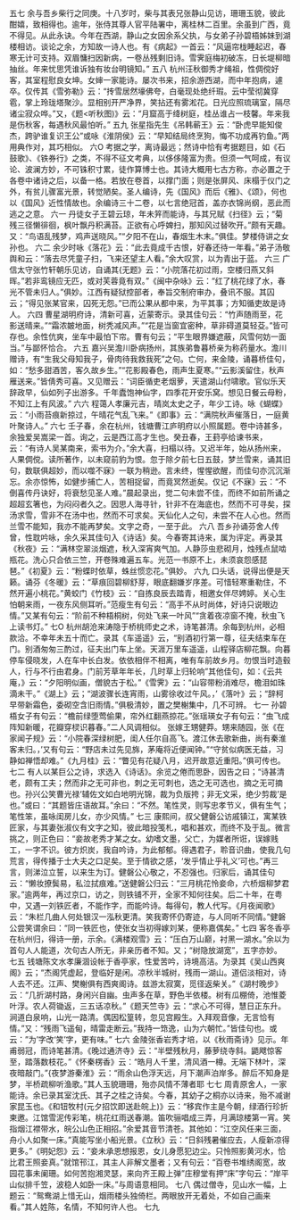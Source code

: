<!-- { "loadSidebar": true } -->
五七
余与吾乡柴行之同庚。十八岁时，柴与其表兄张静山见访，珊珊玉貌，彼此酣嬉，致相得也。逾年，张侍其尊人官平陆署中，离桂林二百里。余虽到广西，竟不得见。从此永诀。今年在西湖，静山之女因余系父执，与女弟子孙碧梧姊妹到湖楼相访。谈论之余，方知故一诗人也。有《病起》一首云：“风逼帘栊睡起迟，春寒无计可支持。双眉慵扫因新病，一卷丛残剩旧诗。雪霁庭梅初破冻，日长堤柳暗抽丝。年来忧思凭谁诉独有妆台明镜知。”
五八
杭州汪秋御秀才绳祖，性倜傥好客，其室程慰良女坤。女婶一家能诗。屡次书来，招余游西湖，而中年抱病，遽卒。仅传其《雪弥勒》云：“抟雪居然壕佛夸，白毫现处绝纤瑕。云中莹彻冀穿雹，掌上玲珑塔聚沙。显相别开严净界，笑拈还有雾淞花。日光应照琉璃室，隔尽诸尘寂众哗。”又，《题&lt;听秋图)》云：“月窟高于绛树庭，桂丛谁占一枝馨。年来我是伤秋客，每遇秋风最怕听。”
五九
张星指先生《吊韩蕲王》云：“卧虎早能知俊杰，跨驴谁复识王公”或咏《淮阴侯》云：“早知结局终烹狗，悔不功成再钓鱼。”两用典作对，其巧相似。
六O
考据之学，离诗最远；然诗中恰有考据题目，如《石鼓歌》、《铁券行》之类，不得不征文考典，以侈侈隆富为贵。但须一气呵成，有议论、波澜方妙，不可铢积寸累，徒作算博士也。其诗大概用七古方称，亦必置之于各卷中诸诗之后，以备一格。若放在卷首，以撑门面；则是张屏风、床榻于仪门之外，有贫儿骤富光景，转觉陋矣。圣人编诗，先《国风》而后《雅》、《颂》，何也以《国风》近性情故也。余编诗三十二卷，以七言绝冠首，盖亦衣锦尚纲，恶此而逃之之意。
六一
丹徒女子王碧云琼，年未笄而能诗，与其兄赋《扫径》云；“菊残三径懒徘徊，枫叶飘丹积满苔。正欲有心呼婢扫，那知风过替吹开。”颇有天趣。又：“鸟语乱残梦，鸡声送晓风。”“夕阳不在山，春烟生木末。”俱佳。梦楼侍讲之女孙也。
六二
余少时咏《落花》云：“此去竟成千古恨，好春还待一年看。”弟子汤敬舆和云：“落去尽凭童子扫，飞来还望主人看。”余大叹赏，以为青出于蓝。
六三
广信太守张竹轩朝乐见访，自诵其{无题》云：“小院落花初过雨，空楼归燕又斜晖。”若非鸾镜应无匹，或对芙蓉竟有双。”《闽中杂咏》云：“红了桃花绿了水，春光不管未归人。”俱妙。江西有疑狱控部者，奉旨交制府审办，叠讯不服。其囚云；“得见张某官来，囚死无怨。”已而公果从都中来，为平其事；方知循吏故是诗人。
六四
曹星湖明府诗，清新可喜，近蒙寄示。录其佳句云：“竹声随雨至，花影送晴来。”“霜浓皴地面，树秃减风声。”“花是当窗宜密种，草非碍道莫轻芟。”皆可存也。余性伉爽，坐车中最怕下帘。曹有句云；“平生眼界嫌遮蔽，风雪何妨一面当。”与鄙怀恰合。
六五
嘉兴吴澹川卧病扬州，其族弟鲁暮桥亲为称药量水。澹川赠诗，有“生我父母知我子，骨肉待我救我死”之句。亡何，来金陵，诵暮桥佳句，如：“愁多甜酒苦，客久故乡生。”“花影殿春色，雨声生夏寒。”“云影溪留住，秋声雁送来。”皆倩秀可喜。又见赠云：“词臣循吏老烟萝，天遣湖山付啸歌。官似乐天辞政早，仙如列子出游多。千年蠹饱神仙字，四季花开安乐窝。想见日餐云母粉，不知江上有风波。”
六六
程蔼人孝廉元吉，晴岚太史之子，年少工诗。咏《蝴蝶》云：“小雨苔痕新掠过，午晴花气乱飞来。”《即事》云：“满院秋声催落日，一庭黄叶聚诗人。”
六七
壬子春，余在杭州，钱塘曹江庐明府以小照属题。卷中诗甚多，余独爱吴嵩梁一首。询之，云是西江高才生也。癸丑春，王葑亭给谏书来，云：“有诗人吴某南来，索书为介。”余大喜，扫榻以待。又迟半年，始从扬州来，人果倜傥。读所著作，以未窥前豹为恨。忽于除夕前七日五鼓，梦兰雪来，诵其旧句，数联俱超妙，而以噬不寐》一联为稍逊。言未终，惺惺欲醒，而佳句亦沉沉渐忘。余亦惊怖，如健步捕亡人，苦相捉留，而竟冥然逝矣。仅记《不寐》云：“不倒喜传丹诀好，将衰愁见圣人难。”晨起录出，觉二句未尝不佳，而终不如前所诵之超超玄箸也，为闷闷者久之。因思人海寻针，针非不在海底也，然而不可寻矣，探汤求雪，雪非不在汤中也，然而不可求矣。天仙化人之句，未尝不在人心也。然而兰雪不能知，我亦不能再梦矣。文字之奇，一至于此。
六八
吾乡孙诵芬舍人传曾，性耽吟咏，余久采其佳句入《诗话》矣。今春寄其诗来，属为评定。再录其《秋夜》云：“满林空翠淡烟遮，秋入深宵爽气加。人静莎虫悲砌月，烛残点鼠啮瓶花。洗心只合依三竺，开卷殊难遍五车。光范一书原不上，未须哀怨感琵琶。”《初夏》云：“粉蝶时依草，蛛丝惯恋花。”俱妙。
六九
口头话，说得出便是天籁。诵芬《冬暖》云：“草痕回碧柳舒芽，眼底翻嫌岁序差。可惜轻寒重勒住，不然开遍小桃花。”黄蛟门《竹枝》云：“自拣良辰去踏青，相邀女伴尽娉婷。关心生怕朝来雨，一夜东风侧耳听。”范瘦生有句云：“高手不从时尚体，好诗只说眼边情。”又某有句云：“阶前不种梧桐树，何处飞来一叶风”“贪着夜凉窗不掩，秋虫飞上读书灯。”
七O
杭州胡沧来涛隐于桥桃师史之术，诗笔甚清。余每到杭州，必相款洽。不幸年未五十而亡。录其《车遥遥》云，“别酒初行第一尊，征夫结束车在门。别酒匆匆三酌过，征夫出门车上坐。天涯万里车遥遥，山程驿店柳花飘。向暮停车侵晓发，人在车中长白发。依依相伴不相离，唯有车前故乡月。勿恨当时造毂人，行与不行由君身。门前芳草年年长，几时草上归轮响”其他佳句，如：《云共庵，》云：“夕阳明似画，僧貌古于松。”《雪霁》云：“山容带粉消难尽，檐泪如珠滴未干。”《湖上》云；“湖波骤长连宵雨，山雾徐收过午风。，’《落叶》云；“辞柯早带新霜色，委砌空含旧雨情。”俱极清妙，置之樊榭集中，几不可辨。
七一
孙碧梧女子有句云：“檐前绿堕莺偷果，帘外红翻燕掠花。”张瑶瑛女子有句云：“虫飞成阵知新暖，花瓣穿棂识暮春。”二人风调相似。
张嫁王甥健莽。甥来随园，张《在家闻子规》云：“小院春深绿树肥，闺人任尔自高飞。渡江休去歌新曲，尚有秦淮客未归。，’又有句云：“野店未过先见旆，茅庵将近便闻钟。”“守贫似病医无益，习静如禅悟却难。”《九月桂》云：“瞥见有花疑八月，迟开故意近重阳。”俱可传也。
七二
有人以某巨公之诗，求选入《诗话》。余览之倦而思卧，因告之曰；“诗甚清老，颇有工夫；然而非之无可非也，刺之无可刺也，选之无可选也，摘之无可摘也。孙兴公笑曹光禄‘辅佐文如白地明光锦，裁为负版挎；非无文采，绝少剪裁’是也。”或曰：“其题皆庄语故耳。”余曰：“不然。笔性灵，则写忠孝节义，俱有生气；笔性笨，虽咏闺房儿女，亦少风情。”
七三
康熙间，叔父健磐公访戚镇江，寓某铁匠家，与其妻张淑仪有文字之知，彼此暗投笺札，唱和甚欢，而终不及于乱。微言挑之，则正色曰：“妾故老秀才某之女。幼嗜文墨，父亡，为媒者所诳，误嫁贱工，一字不识。彼方炽炭，我自吟诗，为此郁郁。得遇君子，聆音识曲，使我几句荒言，得传播于士大夫之口足矣。至于情欲之感，‘发乎情止乎礼义’可也。”再三言，则涕泣立誓，以来生为订。健磐公心敬之，不忍强也。归家后，诵其佳句云：“懒妆撩鬓易，私泣拭痕难。”送健磐公归云：“三月桃花怜妾命，六桥烟柳梦君家。”逾两年，再过京口，访之，则铁铺不开，全家不知何往矣。后二十年，在粤中，又遇一刘铁匠者，不能作字，而能吟诗。每得句，教人代写。《月夜闻歌》云：“朱栏几曲人何处银汉一泓秋更清。笑我寄怀仍寄迹，与人同听不同情。”健磐公尝笑谓余曰：“同一铁匠也，使张女当初得嫁刘某，便称嘉偶矣。”
七四
客冬香亭在杭州归，得诗一册，示余。《满楼观雪》云：“压白万山巅，衬黑一湖水。”余以为首句人人能道，次句古人所无，非亲历者不知。又；“树隐放湖宽”，五字亦妙。
七五
钱塘陈文水孝廉涸设帐于香亭家，性爱苦吟，诗境高洁。为录其《吴山西爽阁》云；“杰阁凭虚起，登临好是闲。凉秋半城树，残雨一湖山。道侣淡相对，诗人去不还。江声、樊榭俱有西爽阁诗。兹游太寂寞，觅径返柴关。”《湖村晚步》云：“几折湖村路，身闲兴自幽。虫声多在草，野色半依楼。树有瓜棚倚，池惟菱叶浮。农人荷锄返，三五话凉秋。”《题天竺寺》云：“求心不可得，慧日正东升。涧道白泉响，山光一路清。偶因松篁转，忽见宫殿生。入拜观音像，无言恰有情。”又：“残雨飞遥甸，晴雷走断云。”我持一筇逸，山为六朝忙。”皆佳句也。或云：”为’字改‘笑’字，更有味。”
七六
金陵张香岩秀才培，以《秋雨斋诗》见示。年甫弱冠，而诗笔甚清。《晚过通济寺》云：“半壁残秋月，藤萝绕寺斜。鼯飕惊客至，踏落数枝花。”《怀秦楞香》云：“皓月人千里，清风酒一樽。无端下林叶，深夜暗敲门。”{夜梦游秦淮》云：“雨余山色浮天远，月下潮声泊岸多。醉后不知身是梦，半桥疏柳听渔歌。”其人玉貌珊珊，殆亦风情不薄者耶
七七
周青原舍人，一家能诗。余已录其室沈氏、其子之桂之诗矣。今春，其幼子之桐亦以诗来，殆不减谢家昆玉也。《和钮牧村(元夕招饮即送赴皖上)》云：“移宾作主是今朝，绿酒行珍折柬邀。江馆雪泥传彩笔，桃花红雨送春潮。笛吹骊唱成三弄，月满琼楼第一宵。笑指烟江襟带水，皖公山色正相招。”余爱其音节清苍。其他如：“江空风任来三面，舟小人如聚一床。”真能写坐小船光景。《立秋》云：“日斜残暑催应去，人瘦新凉得更多。”《明妃怨》云：“妾未承恩想报恩，女儿身愿犯边尘。只怜照影黄河水，恰比君王照妾真。”就馆邗江，其主人非解文墨者；又有句云：“百卷书堆绣阁宽，故园花事未阑珊。如何苦抱湘灵瑟，来向齐王殿上弹”庄穆堂有押“床”字句云：“岸平山似排千笠，波稳人如卧一床。”与周语意相同。
七八
偶过僧寺，见山水一幅，上题云：“鸳鸯湖上惜无山，烟雨楼头独倚栏。两眼放开无着处，不如自己画来看。”其人姓陈，名情，不知何许人也。
七九
